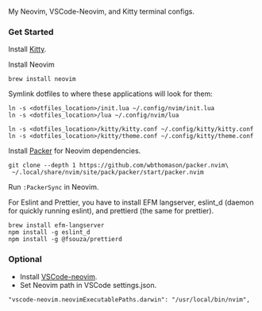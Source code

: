 My Neovim, VSCode-Neovim, and Kitty terminal configs.
  
### Get Started
Install [Kitty](https://sw.kovidgoyal.net/kitty/binary/).

Install Neovim
```
brew install neovim
```

Symlink dotfiles to where these applications will look for them:
               
```
ln -s <dotfiles_location>/init.lua ~/.config/nvim/init.lua
ln -s <dotfiles_location>/lua ~/.config/nvim/lua

ln -s <dotfiles_location>/kitty/kitty.conf ~/.config/kitty/kitty.conf   
ln -s <dotfiles_location>/kitty/theme.conf ~/.config/kitty/theme.conf
```

Install [Packer](https://github.com/wbthomason/packer.nvim) for Neovim dependencies.
```
git clone --depth 1 https://github.com/wbthomason/packer.nvim\
 ~/.local/share/nvim/site/pack/packer/start/packer.nvim
```

Run `:PackerSync` in Neovim.

For Eslint and Prettier, you have to install EFM langserver, eslint_d (daemon for quickly running eslint), and prettierd (the same for prettier).

```
brew install efm-langserver
npm install -g eslint_d
npm install -g @fsouza/prettierd
```
                  
### Optional
- Install [VSCode-neovim](https://marketplace.visualstudio.com/items?itemName=asvetliakov.vscode-neovim).
- Set Neovim path in VSCode settings.json.
    
```
"vscode-neovim.neovimExecutablePaths.darwin": "/usr/local/bin/nvim",
```

                        
